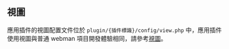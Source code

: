 ## 視圖

應用插件的視圖配置文件位於 `plugin/{插件標識}/config/view.php` 中，應用插件使用視圖與普通 webman 項目開發體驗相同，請參考[視圖](../view.md)。
